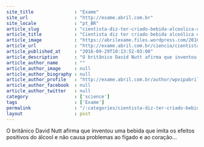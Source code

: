 ```yaml
---
site_title               : "Exame"
site_url                 : "http://exame.abril.com.br"
site_locale              : "pt_BR"
article_slug             : "cientista-diz-ter-criado-bebida-alcoolica-que-nao-da-ressaca"
article_title            : "Cientista diz ter criado bebida alcoólica que não dá ressaca"
article_image            : "https://abrilexame.files.wordpress.com/2016/10/size_960_16_9_bebado.jpg?quality=70&strip=all&w=960"
article_url              : "http://exame.abril.com.br/ciencia/cientista-diz-ter-criado-bebida-alcoolica-que-nao-da-ressaca/"
article_published_at     : "2016-09-29T10:13:52-03:00"
article_description      : "O britânico David Nutt afirma que inventou uma bebida que imita os efeitos positivos do álcool e não causa problemas ao fígado e ao coração..."
article_author_name      : ""
article_author_image     : null
article_author_biography : null
article_author_profile   : "http://exame.abril.com.br/author/wpvipabril/"
article_author_facebook  : null
article_author_twitter   : null
category                 : ['science']
tags                     : ['Exame']
permalink                : "/:categories/cientista-diz-ter-criado-bebida-alcoolica-que-nao-da-ressaca/"
layout                   : post
---
```


O britânico David Nutt afirma que inventou uma bebida que imita os efeitos positivos do álcool e não causa problemas ao fígado e ao coração...
